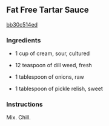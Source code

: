 ## Fat Free Tartar Sauce

[bb30c514ed](http://www.food.com/recipe/fat-free-tartar-sauce-324834)

### Ingredients

 - 1 cup of cream, sour, cultured

 - 12 teaspoon of dill weed, fresh

 - 1 tablespoon of onions, raw

 - 1 tablespoon of pickle relish, sweet

### Instructions

Mix. Chill.